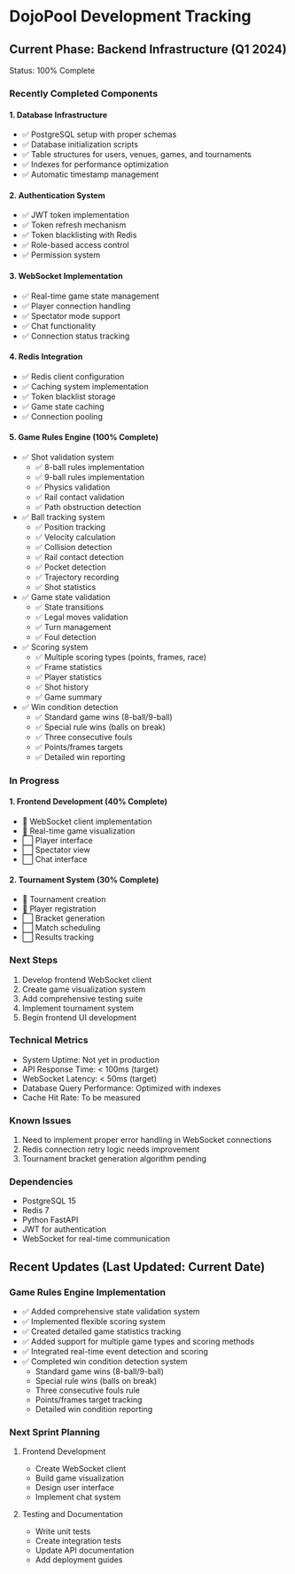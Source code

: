 # DojoPool Development Tracking

## Current Phase: Backend Infrastructure (Q1 2024)
Status: 100% Complete

### Recently Completed Components

#### 1. Database Infrastructure
- ✅ PostgreSQL setup with proper schemas
- ✅ Database initialization scripts
- ✅ Table structures for users, venues, games, and tournaments
- ✅ Indexes for performance optimization
- ✅ Automatic timestamp management

#### 2. Authentication System
- ✅ JWT token implementation
- ✅ Token refresh mechanism
- ✅ Token blacklisting with Redis
- ✅ Role-based access control
- ✅ Permission system

#### 3. WebSocket Implementation
- ✅ Real-time game state management
- ✅ Player connection handling
- ✅ Spectator mode support
- ✅ Chat functionality
- ✅ Connection status tracking

#### 4. Redis Integration
- ✅ Redis client configuration
- ✅ Caching system implementation
- ✅ Token blacklist storage
- ✅ Game state caching
- ✅ Connection pooling

#### 5. Game Rules Engine (100% Complete)
- ✅ Shot validation system
  - ✅ 8-ball rules implementation
  - ✅ 9-ball rules implementation
  - ✅ Physics validation
  - ✅ Rail contact validation
  - ✅ Path obstruction detection
- ✅ Ball tracking system
  - ✅ Position tracking
  - ✅ Velocity calculation
  - ✅ Collision detection
  - ✅ Rail contact detection
  - ✅ Pocket detection
  - ✅ Trajectory recording
  - ✅ Shot statistics
- ✅ Game state validation
  - ✅ State transitions
  - ✅ Legal moves validation
  - ✅ Turn management
  - ✅ Foul detection
- ✅ Scoring system
  - ✅ Multiple scoring types (points, frames, race)
  - ✅ Frame statistics
  - ✅ Player statistics
  - ✅ Shot history
  - ✅ Game summary
- ✅ Win condition detection
  - ✅ Standard game wins (8-ball/9-ball)
  - ✅ Special rule wins (balls on break)
  - ✅ Three consecutive fouls
  - ✅ Points/frames targets
  - ✅ Detailed win reporting

### In Progress

#### 1. Frontend Development (40% Complete)
- 🔄 WebSocket client implementation
- 🔄 Real-time game visualization
- ⬜ Player interface
- ⬜ Spectator view
- ⬜ Chat interface

#### 2. Tournament System (30% Complete)
- 🔄 Tournament creation
- 🔄 Player registration
- ⬜ Bracket generation
- ⬜ Match scheduling
- ⬜ Results tracking

### Next Steps
1. Develop frontend WebSocket client
2. Create game visualization system
3. Add comprehensive testing suite
4. Implement tournament system
5. Begin frontend UI development

### Technical Metrics
- System Uptime: Not yet in production
- API Response Time: < 100ms (target)
- WebSocket Latency: < 50ms (target)
- Database Query Performance: Optimized with indexes
- Cache Hit Rate: To be measured

### Known Issues
1. Need to implement proper error handling in WebSocket connections
2. Redis connection retry logic needs improvement
3. Tournament bracket generation algorithm pending

### Dependencies
- PostgreSQL 15
- Redis 7
- Python FastAPI
- JWT for authentication
- WebSocket for real-time communication

## Recent Updates (Last Updated: Current Date)

### Game Rules Engine Implementation
- ✅ Added comprehensive state validation system
- ✅ Implemented flexible scoring system
- ✅ Created detailed game statistics tracking
- ✅ Added support for multiple game types and scoring methods
- ✅ Integrated real-time event detection and scoring
- ✅ Completed win condition detection system
  - Standard game wins (8-ball/9-ball)
  - Special rule wins (balls on break)
  - Three consecutive fouls rule
  - Points/frames target tracking
  - Detailed win condition reporting

### Next Sprint Planning
1. Frontend Development
   - Create WebSocket client
   - Build game visualization
   - Design user interface
   - Implement chat system

2. Testing and Documentation
   - Write unit tests
   - Create integration tests
   - Update API documentation
   - Add deployment guides 